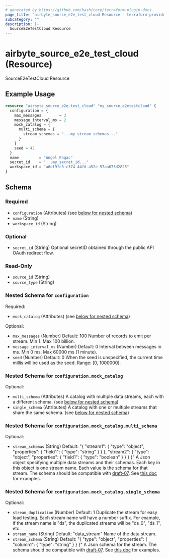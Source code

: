 ```yaml
---
# generated by https://github.com/hashicorp/terraform-plugin-docs
page_title: "airbyte_source_e2e_test_cloud Resource - terraform-provider-airbyte"
subcategory: ""
description: |-
  SourceE2eTestCloud Resource
---
```


# airbyte_source_e2e_test_cloud (Resource)

SourceE2eTestCloud Resource

## Example Usage

```terraform
resource "airbyte_source_e2e_test_cloud" "my_source_e2etestcloud" {
  configuration = {
    max_messages        = 3
    message_interval_ms = 2
    mock_catalog = {
      multi_schema = {
        stream_schemas = "...my_stream_schemas..."
      }
    }
    seed = 42
  }
  name         = "Angel Pagac"
  secret_id    = "...my_secret_id..."
  workspace_id = "a6ef9fc3-c374-44fd-a52e-57aa673d2825"
}
```

<!-- schema generated by tfplugindocs -->
## Schema

### Required

- `configuration` (Attributes) (see [below for nested schema](#nestedatt--configuration))
- `name` (String)
- `workspace_id` (String)

### Optional

- `secret_id` (String) Optional secretID obtained through the public API OAuth redirect flow.

### Read-Only

- `source_id` (String)
- `source_type` (String)

<a id="nestedatt--configuration"></a>
### Nested Schema for `configuration`

Required:

- `mock_catalog` (Attributes) (see [below for nested schema](#nestedatt--configuration--mock_catalog))

Optional:

- `max_messages` (Number) Default: 100
Number of records to emit per stream. Min 1. Max 100 billion.
- `message_interval_ms` (Number) Default: 0
Interval between messages in ms. Min 0 ms. Max 60000 ms (1 minute).
- `seed` (Number) Default: 0
When the seed is unspecified, the current time millis will be used as the seed. Range: [0, 1000000].

<a id="nestedatt--configuration--mock_catalog"></a>
### Nested Schema for `configuration.mock_catalog`

Optional:

- `multi_schema` (Attributes) A catalog with multiple data streams, each with a different schema. (see [below for nested schema](#nestedatt--configuration--mock_catalog--multi_schema))
- `single_schema` (Attributes) A catalog with one or multiple streams that share the same schema. (see [below for nested schema](#nestedatt--configuration--mock_catalog--single_schema))

<a id="nestedatt--configuration--mock_catalog--multi_schema"></a>
### Nested Schema for `configuration.mock_catalog.multi_schema`

Optional:

- `stream_schemas` (String) Default: "{ \"stream1\": { \"type\": \"object\", \"properties\": { \"field1\": { \"type\": \"string\" } } }, \"stream2\": { \"type\": \"object\", \"properties\": { \"field1\": { \"type\": \"boolean\" } } } }"
A Json object specifying multiple data streams and their schemas. Each key in this object is one stream name. Each value is the schema for that stream. The schema should be compatible with <a href="https://json-schema.org/draft-07/json-schema-release-notes.html">draft-07</a>. See <a href="https://cswr.github.io/JsonSchema/spec/introduction/">this doc</a> for examples.


<a id="nestedatt--configuration--mock_catalog--single_schema"></a>
### Nested Schema for `configuration.mock_catalog.single_schema`

Optional:

- `stream_duplication` (Number) Default: 1
Duplicate the stream for easy load testing. Each stream name will have a number suffix. For example, if the stream name is "ds", the duplicated streams will be "ds_0", "ds_1", etc.
- `stream_name` (String) Default: "data_stream"
Name of the data stream.
- `stream_schema` (String) Default: "{ \"type\": \"object\", \"properties\": { \"column1\": { \"type\": \"string\" } } }"
A Json schema for the stream. The schema should be compatible with <a href="https://json-schema.org/draft-07/json-schema-release-notes.html">draft-07</a>. See <a href="https://cswr.github.io/JsonSchema/spec/introduction/">this doc</a> for examples.


